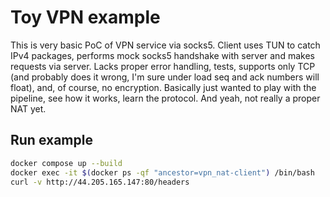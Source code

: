 # Toy VPN example

This is very basic PoC of VPN service via socks5.
Client uses TUN to catch IPv4 packages, performs mock socks5 handshake with server and makes requests via server.
Lacks proper error handling, tests, supports only TCP (and probably does it wrong, I'm sure under load seq and ack numbers will float), and, of course, no encryption.
Basically just wanted to play with the pipeline, see how it works, learn the protocol.
And yeah, not really a proper NAT yet.

## Run example

```bash
docker compose up --build
docker exec -it $(docker ps -qf "ancestor=vpn_nat-client") /bin/bash
curl -v http://44.205.165.147:80/headers
```